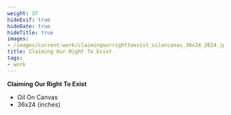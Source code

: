 ```yaml
---
weight: 37
hideExif: true
hideDate: true
hideTitle: true
images:
- /images/current-work/claimingourrighttoexist_oiloncanas_36x24_2024.jpg
title: Claiming Our Right To Exist
tags:
- work
---
```

**Claiming Our Right To Exist**
- Oil On Canvas
- 36x24 (inches)